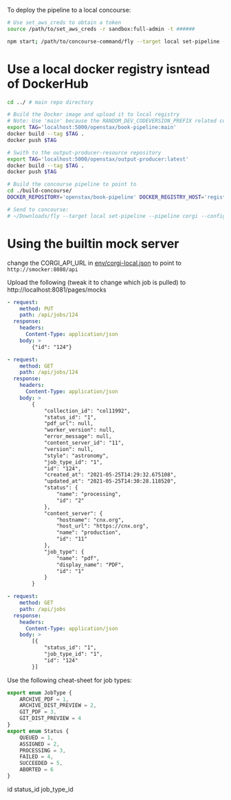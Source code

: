 To deploy the pipeline to a local concourse:

```sh
# Use set_aws_creds to obtain a token
source /path/to/set_aws_creds -r sandbox:full-admin -t ######

npm start; /path/to/concourse-command/fly --target local set-pipeline --pipeline webhost-pipeline --config ./build-web.yml

```

# Use a local docker registry isntead of DockerHub

```sh
cd ../ # main repo directory

# Build the Docker image and upload it to local registry
# Note: Use 'main' because the RANDOM_DEV_CODEVERSION_PREFIX related code assumes this tag name
export TAG='localhost:5000/openstax/book-pipeline:main'
docker build --tag $TAG .
docker push $TAG

# Swith to the output-producer-resource repository
export TAG='localhost:5000/openstax/output-producer:latest'
docker build --tag $TAG .
docker push $TAG

# Build the concourse pipeline to point to
cd ./build-concourse/
DOCKER_REPOSITORY='openstax/book-pipeline' DOCKER_REGISTRY_HOST='registry:5000' CODE_VERSION='main' npm start

# Send to concourse:
# ~/Downloads/fly --target local set-pipeline --pipeline corgi --config ./corgi-local.yml
```

# Using the builtin mock server

change the CORGI_API_URL in [env/corgi-local.json](./env/corgi-local.json) to point to `http://smocker:8080/api`

Upload the following (tweak it to change which job is pulled) to http://localhost:8081/pages/mocks

```yaml
- request:
    method: PUT
    path: /api/jobs/124
  response:
    headers:
      Content-Type: application/json
    body: >
        {"id": "124"}

- request:
    method: GET
    path: /api/jobs/124
  response:
    headers:
      Content-Type: application/json
    body: >
        {
            "collection_id": "col11992",
            "status_id": "1",
            "pdf_url": null,
            "worker_version": null,
            "error_message": null,
            "content_server_id": "11",
            "version": null,
            "style": "astronomy",
            "job_type_id": "1",
            "id": "124",
            "created_at": "2021-05-25T14:29:32.675108",
            "updated_at": "2021-05-25T14:30:28.118520",
            "status": {
                "name": "processing",
                "id": "2"
            },
            "content_server": {
                "hostname": "cnx.org",
                "host_url": "https://cnx.org",
                "name": "production",
                "id": "11"
            },
            "job_type": {
                "name": "pdf",
                "display_name": "PDF",
                "id": "1"
            }
        }

- request:
    method: GET
    path: /api/jobs
  response:
    headers:
      Content-Type: application/json
    body: >
        [{
            "status_id": "1",
            "job_type_id": "1",
            "id": "124"
        }]
```

Use the following cheat-sheet for job types:

```typescript
export enum JobType {
    ARCHIVE_PDF = 1,
    ARCHIVE_DIST_PREVIEW = 2,
    GIT_PDF = 3,
    GIT_DIST_PREVIEW = 4
}
export enum Status {
    QUEUED = 1,
    ASSIGNED = 2,
    PROCESSING = 3,
    FAILED = 4,
    SUCCEEDED = 5,
    ABORTED = 6
}
```

id
status_id
job_type_id

